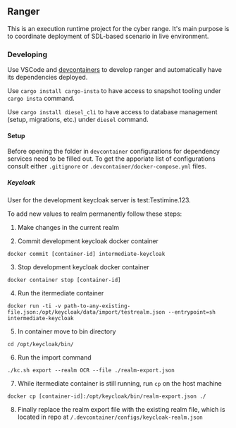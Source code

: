 ## Ranger

This is an execution runtime project for the cyber range. It's main purpose is to coordinate deployment of SDL-based scenario in live environment.

### Developing

Use VSCode and [devcontainers](https://code.visualstudio.com/docs/remote/containers) to develop ranger and automatically have its dependencies deployed.

Use `cargo install cargo-insta` to have access to snapshot tooling under `cargo insta` command.

Use `cargo install diesel_cli` to have access to database management (setup, migrations, etc.) under `diesel` command.

#### Setup

Before opening the folder in `devcontainer` configurations for dependency services need to be filled out. To get the apporiate list of configurations consult either `.gitignore` or `.devcontainer/docker-compose.yml` files.

##### Keycloak

User for the development keycloak server is test:Testimine.123.

To add new values to realm permanently follow these steps:

1. Make changes in the current realm

2. Commit development keycloak docker container

`docker commit [container-id] intermediate-keycloak`

3. Stop development keycloak docker container

`docker container stop [container-id]`

4. Run the itermediate container

`docker run -ti -v path-to-any-existing-file.json:/opt/keycloak/data/import/testrealm.json --entrypoint=sh intermediate-keycloak`

5. In container move to bin directory

`cd /opt/keycloak/bin/`

6. Run the import command

`./kc.sh export --realm OCR --file ./realm-export.json`

7.  While itermediate container is still running, run `cp` on the host machine

`docker cp [container-id]:/opt/keycloak/bin/realm-export.json ./`

8. Finally replace the realm export file with the existing realm file, which is located in repo at `/.devcontainer/configs/keycloak-realm.json`